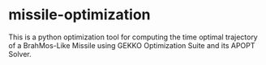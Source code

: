 # missile-optimization
This is a python optimization tool for computing the time optimal trajectory of a BrahMos-Like Missile using GEKKO Optimization Suite and its APOPT Solver.
